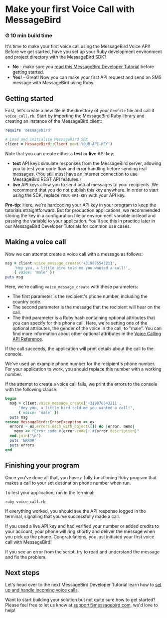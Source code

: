 # Make your first Voice Call with MessageBird

### ⏱ 10 min build time

It's time to make your first voice call using the MessageBird Voice API! Before we get started, have you set up your Ruby development environment and project directory with the MessageBird SDK?

* **No** - make sure you [read this MessageBird Developer Tutorial](https://developers.messagebird.com/tutorials/setup-local-dev-environment) before getting started.
* **Yes!** - Great! Now you can make your first API request and send an SMS message with MessageBird using Ruby.

## Getting started

First, let's create a new file in the directory of your `Gemfile` file and call it `voice_call.rb`. Start by importing the MessageBird Ruby library and creating an instance of the MessageBird client:

``` ruby
require 'messagebird'

# Load and initialize MessageBird SDK
client = MessageBird::Client.new('YOUR-API-KEY')
```

Note that you can create either a **test** or **live** API key:

* **test** API keys simulate responses from the MessageBird server, allowing you to test your code flow and error handling before sending real messages. (You still must have an internet connection to use MessageBird REST API features.)
* **live** API keys allow you to send actual messages to your recipients. We recommend that you do not publish this key anywhere.
In order to start using the SDK, replace `YOUR-API-KEY` with your API key.

**Pro-tip**: Here, we're hardcoding your API key in your program to keep the tutorials straightforward. But for production applications, we recommended storing the key in a configuration file or environment variable instead and passing the variable to your application. You'll see this in practice later in our MessageBird Developer Tutorials for common use cases.

## Making a voice call

Now we can attempt create a voice call with a message as follows:

``` ruby
msg = client.voice_message_create('+319876543211',
    'Hey you, a little bird told me you wanted a call!',
    { voice: 'male' })
puts msg
```

Here, we're calling `voice_message_create` with these parameters:

* The first parameter is the recipient's phone number, including the country code.
* The second parameter is the message that the recipient will hear on the call.
* The third parameter is a Ruby hash containing optional attributes that you can specify for this phone call. Here, we're setting one of the optional attributes, the gender of the voice in the call, to "male". You can find more information about other optional attributes in the [Voice Calling API Reference](https://developers.messagebird.com/docs/voice-calling#calls).

If the call succeeds, the application will print details about the call to the console.

We've used an example phone number for the recipient's phone number. For your application to work, you should replace this number with a working number.

If the attempt to create a voice call fails, we print the errors to the console with the following clause:

``` ruby
begin
  msg = client.voice_message_create('+319876543211',
      'Hey you, a little bird told me you wanted a call!',
      { voice: 'male' })
  puts msg
rescue MessageBird::ErrorException => ex
  errors = ex.errors.each_with_object([]) do |error, memo|
    memo << "Error code #{error.code}: #{error.description}"
  end.join("\n")
  puts 'ERROR'
  puts errors
end
```

## Finishing your program

Once you've done all that, you have a fully functioning Ruby program that makes a call to your set destination phone number when run.

To test your application, run in the terminal:

```
ruby voice_call.rb
```

If everything worked, you should see the API response logged in the terminal, signaling that you've successfully made a call.

If you used a live API key and had verified your number or added credits to your account, your phone will ring shortly and deliver the message when you pick up the phone. Congratulations, you just initiated your first voice call with MessageBird!

If you see an error from the script, try to read and understand the message and fix the problem.

## Next steps

Let's head over to the next MessageBird Developer Tutorial learn how to [set up and handle incoming voice calls](https://developers.messagebird.com/tutorials/handle-incoming-calls-and-sms).

Want to start building your solution but not quite sure how to get started? Please feel free to let us know at support@messagebird.com, we'd love to help!
